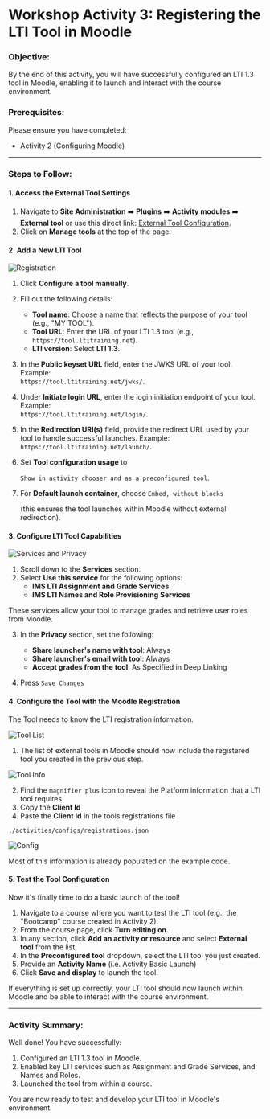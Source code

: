# Workshop Activity 3: Registering the LTI Tool in Moodle

### Objective:
By the end of this activity, you will have successfully configured an LTI 1.3 tool in Moodle, enabling it to launch and interact with the course environment.

### Prerequisites:
Please ensure you have completed:
- Activity 2 (Configuring Moodle)

---

### **Steps to Follow:**

#### 1. **Access the External Tool Settings**

1. Navigate to **Site Administration** ➡️ **Plugins** ➡️ **Activity modules** ➡️ **External tool** or use this direct link: [External Tool Configuration](https://platform.ltitraining.net/mod/lti/toolconfigure.php).
2. Click on **Manage tools** at the top of the page.

#### 2. **Add a New LTI Tool**

![Registration](images/platformReg1.png)

1. Click **Configure a tool manually**.
2. Fill out the following details:

   - **Tool name**: Choose a name that reflects the purpose of your tool (e.g., "MY TOOL").
   - **Tool URL**: Enter the URL of your LTI 1.3 tool (e.g., `https://tool.ltitraining.net`).
   - **LTI version**: Select **LTI 1.3**.

3. In the **Public keyset URL** field, enter the JWKS URL of your tool. Example:  
   `https://tool.ltitraining.net/jwks/`.

4. Under **Initiate login URL**, enter the login initiation endpoint of your tool. Example:  
   `https://tool.ltitraining.net/login/`.

5. In the **Redirection URI(s)** field, provide the redirect URL used by your tool to handle successful launches. Example:  
   `https://tool.ltitraining.net/launch/`.

6. Set **Tool configuration usage** to 

    `Show in activity chooser and as a preconfigured tool`.

7. For **Default launch container**, choose 
    `Embed, without blocks` 
    
    (this ensures the tool launches within Moodle without external redirection).

#### 3. **Configure LTI Tool Capabilities**

![Services and Privacy](images/platformReg2.png)

1. Scroll down to the **Services** section.
2. Select **Use this service** for the following options:
   - **IMS LTI Assignment and Grade Services**
   - **IMS LTI Names and Role Provisioning Services**

These services allow your tool to manage grades and retrieve user roles from Moodle.

3. In the **Privacy** section, set the following:
   - **Share launcher's name with tool**: Always
   - **Share launcher's email with tool**: Always
   - **Accept grades from the tool**: As Specified in Deep Linking

4. Press `Save Changes`

#### 4. **Configure the Tool with the Moodle Registration**

The Tool needs to know the LTI registration information.  

![Tool List](images/toolList.png)

1. The list of external tools in Moodle should now include the registered tool you created in the previous step.

![Tool Info](images/toolInfo.png)

2. Find the `magnifier plus` icon to reveal the Platform information that a LTI tool requires.
3. Copy the **Client Id**
4. Paste the **Client Id** in the tools registrations file

```
./activities/configs/registrations.json
```

![Config](images/toolRegistrations.png)


Most of this information is already populated on the example code.

#### 5. **Test the Tool Configuration**

Now it's finally time to do a basic launch of the tool!

1. Navigate to a course where you want to test the LTI tool (e.g., the "Bootcamp" course created in Activity 2).
2. From the course page, click **Turn editing on**.
3. In any section, click **Add an activity or resource** and select **External tool** from the list.
4. In the **Preconfigured tool** dropdown, select the LTI tool you just created.
5. Provide an **Activity Name** (i.e. Activity Basic Launch)
5. Click **Save and display** to launch the tool.

If everything is set up correctly, your LTI tool should now launch within Moodle and be able to interact with the course environment.

---

### **Activity Summary:**

Well done! You have successfully:

1. Configured an LTI 1.3 tool in Moodle.
2. Enabled key LTI services such as Assignment and Grade Services, and Names and Roles.
3. Launched the tool from within a course.

You are now ready to test and develop your LTI tool in Moodle's environment.


